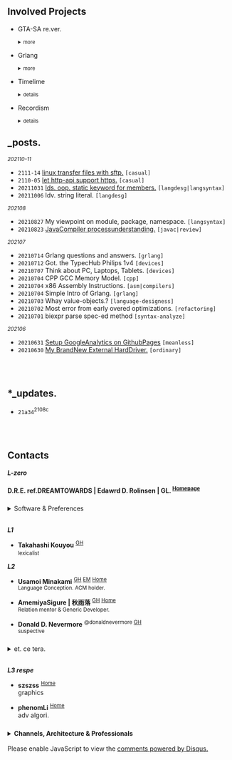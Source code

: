 

## Involved Projects


- GTA-SA re.ver.
  <details markdown="1"><summary style="font-size: 11px;">more</summary>
  
  Grand Theft Auto: SanAndreas. Re.Version.
  <small markdown="1">
    - OpenGL CoreProfile
    - Bullet Physics
    - Cplusplus CPP17 GCC<br>
  </small>
  </details>


- Grlang
  <details markdown="1"><summary style="font-size: 11px;">more</summary>
  
  \*Topix         | Predicated Release Date
  ---             | ---
  HeapObject (OOP)| `2021-Q4-Aug`
  StackObject     | `2021-Q4-Sept`
  Pointers / SpecialReferences | `2021-Q4-Sept`
  Generics (ReifiedGenerics, ConstValarg Generics) | `2021-Q4-Oct`
  Value-Type (Flat Struct) | `2021-Q4-Oct`
  JIT MachineCode Compilation from Stkbas instructions | `2021-Q4-Nov`

  </details>


<!--
- Powerboard
  <details><summary style="font-size: 11px;">details</summary><small markdown="1">
  Let *Calendar,Notes,Tasks/Reminders,Cards,Dailylogs* compose "Together", 
  in a Generic-Specification. you can use it offline or online, even use it without special software are allowed. 
  All records are .md files organized by yourself.<br>
  </small></details>
-->


- Timelime
  <details><summary style="font-size: 11px;">details</summary><small markdown="1">

  Timeline Calendar. flex and precious to view/operates.

  </small></details>


- Recordism
  <details><summary style="font-size: 11px;">details</summary><small markdown="1">

  A Visitor&Access Recorder for websites.
  ***Identify visitor*** by Fingerprint, Cookie-Id, Ip...
  ***Track visitor*** behaviors and lot events. detect online-duration/time and status
  ***Record visitor*** max information: Source-Info, Network-Info, Location-Info, Browser-Info, Device-Info, Screen-Info, Page-Info..<br>

  </small></details>

[comment]: <> (- microcraft)

## _posts.


<small>*202110-11*</small>
- `2111-14` [linux transfer files with sftp.](/blog/202111/linux-transfer-files-with-sftp) `[casual]`
- `2110-05` [let http-api support https.](/blog/202110/21a40/setup-https-for-http) `[casual]`
- `20211031` [lds. oop. static keyword for members.](/blog/202110/ld-oop-statickw-for-members) `[langdesg|langsyntax]`
- `20211006` ldv. string literal. `[langdesg]`


<small>*202108*</small>
- `20210827` My viewpoint on module, package, namespace. `[langsyntax]`
- `20210823` [JavaCompiler processunderstanding.](/blog/202108/21a34/javac-analysis) `[javac|review]`

<small>*202107*</small>
- `20210714` Grlang questions and answers. `[grlang]`
- `20210712` Got. the TypecHub Philips 1v4 `[devices]`
- `20210707` Think about PC, Laptops, Tablets. `[devices]`
- `20210704` CPP GCC Memory Model. `[cpp]`
- `20210704` x86 Assembly Instructions. `[asm|compilers]`
- `20210704` Simple Intro of Grlang. `[grlang]`
- `20210703` Whay value-objects.?  `[language-designess]`
- `20210702` Most error from early overed optimizations. `[refactoring]`
- `20210701` biexpr parse spec-ed method `[syntax-analyze]`

<small>*202106*</small>
- `20210631` [Setup GoogleAnalytics on GithubPages](/blog/202106/setup_googleanalytics_on_githubpages)  `[meanless]`
- `20210630` [My BrandNew External HardDriver.](/blog/202106/my_brandnew_external_harddriver) `[ordinary]`




[comment]: <> (## Infs)

<br><br>

## *_updates.

- `21a34`<sup>2108c</sup> 

<br><br>

## Contacts

***L-zero***
#### D.R.E. ref.DREAMTOWARDS | Edawrd D. Rolinsen | GL. <sup>[Homepage]()</sup>

<details markdown="1" style="margin-top: 24px;">
  <summary> Software & Preferences</summary> <br>

[comment]: <> (- Perspubinfs)
  - <small>Integrated Development Environment. IDE.</small>  
    IntelliJ IDEA \| Clion \| Visual Studio Code \| ~~Visual Studio 17+~~
  - <small>Utilities</small>  
    Proxifier \| Clash
  - <small>Media</small>  
    Blender \| Photoshop \| Premiere Pro \| ~~Final Cut Pro~~
  - <small>Minecraft</small>  
    Mining \| Farming
  - <small>Series</small>  
    Prison Breaking / Narcos / LdP. / Breaking Bad
  - <small>Gam'es</small>  
    Euro Truck Simulator II. \| Cities: Skyline \| Plants vs Zombie. \| GTA V. SA. \| Farcry 
  - <small>Platform</small>  
    Pinterest \| Trello \| Discord \| Reddit \| Soundcloud
  - <small>OS.</small>  
    Microsoft Windows <small>_casual_latest_version.</small> \| MACOSX <small>_15_final.</small> \| Ubuntu <small>_16_final.</small>

<br>

- <small>Fav Musx.</small>
  - *Folklove (Inst.)* <small>&nbsp;/&nbsp; Kenichiro Nishihara; ESNO · Natural Relax presented by Folklove</small> <sup>&nbsp;#Jaz h.</sup>
  - *214 National Highway (Original Mix)* <small>&nbsp;/&nbsp; Melchi</small> <sup>&nbsp;#Progressive House</sup>
    
</details>
<br>

***L1***

[comment]: <> (- **m8 | MeiVinEight | 夏雨** <sup>[GH]&#40;MeiVinEight&#41;</sup>  )
[comment]: <> (  <small>java bytecode compile. 3rd EffJav reflection framework.</small>)

- **Takahashi Kouyou** <sup>[GH](https://github.com/KouyouX) </sup>  
  <small>lexicalist</small>



***L2***

- **Usamoi Minakami** <sup>[GH](https://github.com/Usamoi) [EM](usamoi@outlook.com) [Home](https://usamoi.com/) </sup>  
  <small>Language Conception. ACM holder.</small>

- **AmemiyaSigure | 秋雨落** <sup>[GH](https://github.com/AmemiyaSigure) [Home](https://blog.rain.cx/) </sup>  
  <small>Relation mentor & Generic Developer.</small>

- **Donald D. Nevermore** <sup>@donaldnevermore [GH](https://github.com/donaldnevermore) </sup>  
  <small>suspective</small>


<details markdown="1" style="margin-top: 24px;">
  <summary> et. ce tera. </summary> 

[comment]: <> (  - Chanots <sup>[GH]&#40;https://github.com/G0ld2N&#41; </sup>)
[comment]: <> (  - Kevin CHEN <sup>[GH]&#40;https://github.com/KevinZonda&#41; </sup>)
[comment]: <> (  - Chanshiyu <sup>[Home]&#40;https://chanshiyu.com/&#41; </sup>)
[comment]: <> (- TheBadZhang <sup>[Home]&#40;https://thebadzhang.top/&#41; </sup>)
[comment]: <> (- CompexStudio <sup> [Home]&#40;https://complexstudio.net/&#41; </sup>)
[comment]: <> (  - Glavo <sup>[GH]&#40;https://github.com/Glavo&#41; </sup>)
  - Trii Hsia <sup>[Home](https://yumoe.com/) </sup>
  - *Lang J. Ron*
  - Makito's Notebook <sup>[Home](https://keep.moe/) </sup>
  - Ayaka Neko <sup>[Home](https://neko.ayaka.moe/) </sup>
  - Lowsfish <sup>[Home](https://lowsfish.com/) </sup>
  - Chris <sup>[Home](https://chrisoft.org/) </sup>
  - DavinciEvans <sup>[Home](https://davincievans.top/) [GH](https://github.com/DavinciEvans) </sup>

</details>

<br>

***L3 respe***


- **szszss** <sup>[Home](http://blog.hakugyokurou.net/) </sup>  
  graphics
  
- **phenomLi** <sup>[Home](https://github.com/phenomLi/Blog) </sup>  
  adv algori.




<details markdown="1" style="margin-top: 24px;">
  <summary> <b>Channels, Architecture & Professionals</b> </summary><br>
  

[comment]: <> (<details markdown="1" style="margin-top: 24px;"> <summary> <b>Channels</b> </summary><br>)
- Channels
  - <small>Music</small>  
    Chillhop Music | MrSuicideSheep | Waifu Wednesdays | Aviencloud | Ujico\* /Snail's House | Firefly Music | YUUKI MUSIC | Unmei Ongaku
  - <small>Relaxation</small>  
    ElenaLin | Mediastorm | JiangSenZhe | Destiny Whispers<sup>m. asmr</sup>
  
  - <small>Norm Gaming</small>
    - OMGcraft \| Shulkercraft \| D. Jofa
    - <small>Film</small>  
      James Harding<sup>The Find Overgrown</sup> \| Element Animation \| Black Plasma Studios \| Blue Monkey
    - <small>Building</small>  
      Keralis | JUNS MAB Minecraft | Archelaus | CraftyFoxe | Zaypixel | Silvarret | Folli | TheNeoCubest | Rinty-Craft
    - <small>Logs</small>  
      巢哥 | Onityan | Bes Joe Kampo
    - <small>Pvp</small>  
      Target3DGaming, RKY, Bitzel, fruitberries
    - <small>Otr</small>  
      RSparrow, Vučko100, Jimmy01, JANTSUU \| Grant Abbitt

[comment]: <> (</details><br>)

<br>

[comment]: <> (<details markdown="1"> <summary> <b>Architecture</b> </summary><br>)

- Architecture
  - Greenfield Minecraft
  - *Alpine*
  - Zeropoint55 <sup>[YT](https://www.youtube.com/channel/UC9SmMEm_jEWD03AJuH-0xow) Respectful broad r. clean Architecture.</sup>   
  - <small>Comp</small>  
    Kao<sup>[Home](https://beacons.page/kaomc) [YT](https://www.youtube.com/channel/UCmvcFn2ktjXO-BRCSc1AnoQ) </sup> | Mar. | Blisschen | cardboardman | きぃこ / kiiko

[comment]: <> (</details><br>)

<br>

[comment]: <> (<details markdown="1"> <summary> <b>Ultimate Terminators</b> </summary> <br>)
- Professional Technology
  - <small>Comm</small>
    - The Cherno
    - Makin' Stuff Look Good
  - <small>StepIn</small>
    - Mahan Pandey \| Briac \| Inigo Quilez
    - Sebastian Lague
    - Thinmatrix.
  - <small>Ex</small>
    - Erin Catto
  - <small>Advanced Surface</small>
    - Lin X \| ngildea
    - M. Cepero

[comment]: <> (</details>)

</details>
<br>

<!--
Proj | Date
---  | ---
Gymcontroller | Use of Gyroscope of Mobile Device, Controlling PC interfaces.
Recordism     | Records and Track website visitor Every Info.
Powerboard    |
Mediaforum    | 
-->


<div id="disqus_thread"></div>
<script>
    /**
    *  RECOMMENDED CONFIGURATION VARIABLES: EDIT AND UNCOMMENT THE SECTION BELOW TO INSERT DYNAMIC VALUES FROM YOUR PLATFORM OR CMS.
    *  LEARN WHY DEFINING THESE VARIABLES IS IMPORTANT: https://disqus.com/admin/universalcode/#configuration-variables    */
    /*
    var disqus_config = function () {
    this.page.url = PAGE_URL;  // Replace PAGE_URL with your page's canonical URL variable
    this.page.identifier = PAGE_IDENTIFIER; // Replace PAGE_IDENTIFIER with your page's unique identifier variable
    };
    */
    (function() { // DON'T EDIT BELOW THIS LINE
    var d = document, s = d.createElement('script');
    s.src = 'https://dreamtowards.disqus.com/embed.js';
    s.setAttribute('data-timestamp', +new Date());
    (d.head || d.body).appendChild(s);
    })();
</script>
<noscript>Please enable JavaScript to view the <a href="https://disqus.com/?ref_noscript">comments powered by Disqus.</a></noscript>


